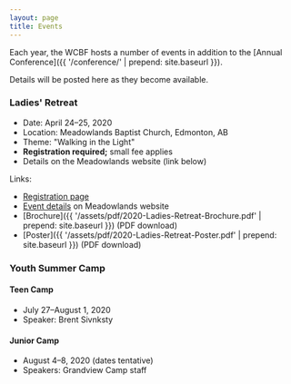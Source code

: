 ```yaml
---
layout: page
title: Events
---
```


Each year, the WCBF hosts a number of events in addition to the [Annual Conference]({{ '/conference/' | prepend: site.baseurl }}). 

Details will be posted here as they become available.

### Ladies' Retreat

* Date: April 24&ndash;25, 2020
* Location: Meadowlands Baptist Church, Edmonton, AB
* Theme: "Walking in the Light"
* **Registration required;** small fee applies
* Details on the Meadowlands website (link below)

Links:

* [Registration page](https://www.eventbrite.ca/e/ladies-retreat-at-meadowlands-tickets-94485383325)
* [Event details](https://meadowlandsbaptist.ca/ladies-retreat-april-24-25-2020/) on Meadowlands website
* [Brochure]({{ '/assets/pdf/2020-Ladies-Retreat-Brochure.pdf' | prepend: site.baseurl }}) (PDF download)
* [Poster]({{ '/assets/pdf/2020-Ladies-Retreat-Poster.pdf' | prepend: site.baseurl }}) (PDF download)

### Youth Summer Camp

#### Teen Camp

* July 27&ndash;August 1, 2020
* Speaker: Brent Sivnksty

#### Junior Camp

* August 4&ndash;8, 2020 (dates tentative)
* Speakers: Grandview Camp staff